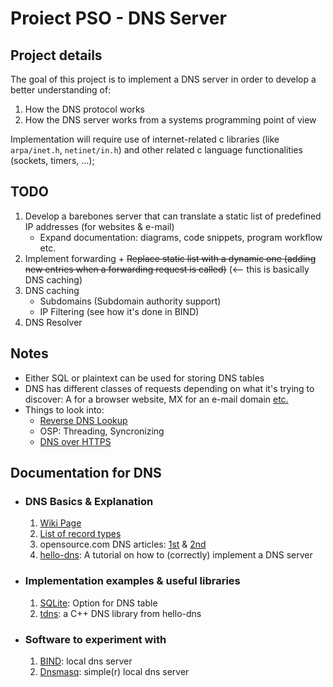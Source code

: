 # Proiect PSO - DNS Server

## Project details
The goal of this project is to implement a DNS server in order to develop a better understanding of:
1.  How the DNS protocol works
2.  How the DNS server works from a systems programming point of view

Implementation will require use of internet-related c libraries (like `arpa/inet.h`, `netinet/in.h`) and other related c language functionalities (sockets, timers, ...);


## TODO

1.  Develop a barebones server that can translate a static list of predefined IP addresses (for websites & e-mail)
    -   Expand documentation: diagrams, code snippets, program workflow etc.
2.  Implement forwarding + ~~Replace static list with a dynamic one (adding new entries when a forwarding request is called)~~ (<-- this is basically DNS caching)
3.  DNS caching
    -   Subdomains (Subdomain authority support)
    -   IP Filtering (see how it's done in BIND)
4.  DNS Resolver

## Notes

-   Either SQL or plaintext can be used for storing DNS tables
-   DNS has different classes of requests depending on what it's trying to discover: A for a browser website, MX for an e-mail domain [etc.][ch1lnk2]
-   Things to look into:
    -   [Reverse DNS Lookup][ntslnk1]
    -   OSP: Threading, Syncronizing
    -   [DNS over HTTPS][ntslnk2]

##  Documentation for DNS

-   ### DNS Basics & Explanation
    1.  [Wiki Page][ch1lnk1]
    2.  [List of record types][ch1lnk2]
    3.  opensource.com DNS articles: [1st][ch1lnk3] & [2nd][ch1lnk4]
    4.  [hello-dns][ch1lnk5]: A tutorial on how to (correctly) implement a DNS server

-   ### Implementation examples & useful libraries
    1.  [SQLite][ch2lnk1]: Option for DNS table
    2.  [tdns][ch2lnk2]: a C++ DNS library from hello-dns

-   ### Software to experiment with
    1.  [BIND][ch3lnk1]: local dns server
    2.  [Dnsmasq][ch3lnk2]: simple(r) local dns server

[ntslnk1]: https://en.wikipedia.org/wiki/Reverse_DNS_lookup
[ntslnk2]: https://en.wikipedia.org/wiki/DNS_over_HTTPS

[ch1lnk1]: https://en.wikipedia.org/wiki/Domain_Name_System#
[ch1lnk2]: https://en.wikipedia.org/wiki/List_of_DNS_record_types
[ch1lnk3]: https://opensource.com/article/17/4/introduction-domain-name-system-dns
[ch1lnk4]: https://opensource.com/article/17/4/build-your-own-name-server
[ch1lnk5]: https://powerdns.org/hello-dns/

[ch2lnk1]: https://www.sqlite.org/docs.html
[ch2lnk2]: https://powerdns.org/hello-dns/tdns/README.md.html

[ch3lnk1]: https://bind9.readthedocs.io/en/v9.18.14/chapter1.html
[ch3lnk2]: https://thekelleys.org.uk/dnsmasq/doc.html